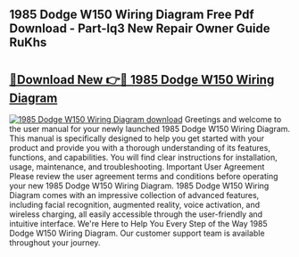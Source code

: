 ## 1985 Dodge W150 Wiring Diagram Free Pdf Download - Part-lq3 New Repair Owner Guide RuKhs

# <h2><a href="http://dfn3cn9.blite.top/?on=1985+Dodge+W150+Wiring+Diagram">🔗Download New 👉🔴 1985 Dodge W150 Wiring Diagram</a></h2>

[![1985 Dodge W150 Wiring Diagram download](https://i.imgur.com/lujVjoI.png)](http://dfn3cn9.blite.top/?on=1985+Dodge+W150+Wiring+Diagram)
Greetings and welcome to the user manual for your newly launched 1985 Dodge W150 Wiring Diagram. This manual is specifically designed to help you get started with your product and provide you with a thorough understanding of its features, functions, and capabilities. You will find clear instructions for installation, usage, maintenance, and troubleshooting. Important User Agreement Please review the user agreement terms and conditions before operating your new 1985 Dodge W150 Wiring Diagram. 1985 Dodge W150 Wiring Diagram comes with an impressive collection of advanced features, including facial recognition, augmented reality, voice activation, and wireless charging, all easily accessible through the user-friendly and intuitive interface. We're Here to Help You Every Step of the Way 1985 Dodge W150 Wiring Diagram. Our customer support team is available throughout your journey.
